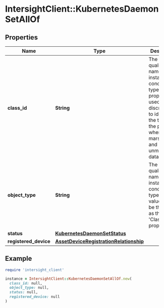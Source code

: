 # IntersightClient::KubernetesDaemonSetAllOf

## Properties

| Name | Type | Description | Notes |
| ---- | ---- | ----------- | ----- |
| **class_id** | **String** | The fully-qualified name of the instantiated, concrete type. This property is used as a discriminator to identify the type of the payload when marshaling and unmarshaling data. | [default to &#39;kubernetes.DaemonSet&#39;] |
| **object_type** | **String** | The fully-qualified name of the instantiated, concrete type. The value should be the same as the &#39;ClassId&#39; property. | [default to &#39;kubernetes.DaemonSet&#39;] |
| **status** | [**KubernetesDaemonSetStatus**](KubernetesDaemonSetStatus.md) |  | [optional] |
| **registered_device** | [**AssetDeviceRegistrationRelationship**](AssetDeviceRegistrationRelationship.md) |  | [optional] |

## Example

```ruby
require 'intersight_client'

instance = IntersightClient::KubernetesDaemonSetAllOf.new(
  class_id: null,
  object_type: null,
  status: null,
  registered_device: null
)
```

